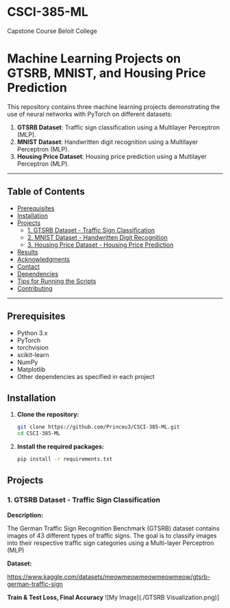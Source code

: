 # CSCI-385-ML
Capstone Course Beloit College

# Machine Learning Projects on GTSRB, MNIST, and Housing Price Prediction

This repository contains three machine learning projects demonstrating the use of neural networks with PyTorch on different datasets:

1. **GTSRB Dataset**: Traffic sign classification using a Multilayer Perceptron (MLP).
2. **MNIST Dataset**: Handwritten digit recognition using a Multilayer Perceptron (MLP).
3. **Housing Price Dataset**: Housing price prediction using a Multilayer Perceptron (MLP).

---

## Table of Contents

- [Prerequisites](#prerequisites)
- [Installation](#installation)
- [Projects](#projects)
  - [1. GTSRB Dataset - Traffic Sign Classification](#1-gtsrb-dataset---traffic-sign-classification)
  - [2. MNIST Dataset - Handwritten Digit Recognition](#2-mnist-dataset---handwritten-digit-recognition)
  - [3. Housing Price Dataset - Housing Price Prediction](#3-housing-price-dataset---housing-price-prediction)
- [Results](#results)
- [Acknowledgments](#acknowledgments)
- [Contact](#contact)
- [Dependencies](#dependencies)
- [Tips for Running the Scripts](#tips-for-running-the-scripts)
- [Contributing](#contributing)

---

## Prerequisites

- Python 3.x
- PyTorch
- torchvision
- scikit-learn
- NumPy
- Matplotlib
- Other dependencies as specified in each project

## Installation

1. **Clone the repository:**

   ```bash
   git clone https://github.com/Princeu3/CSCI-385-ML.git
   cd CSCI-385-ML

2. **Install the required packages:**

   ```bash
   pip install -r requirements.txt


## Projects

### 1. GTSRB Dataset - Traffic Sign Classification

**Description:**

The German Traffic Sign Recognition Benchmark (GTSRB) dataset contains images of 43 different types of traffic signs. The goal is to classify images into their respective traffic sign categories using a Multi-layer Perceptron (MLP)

**Dataset:**

https://www.kaggle.com/datasets/meowmeowmeowmeowmeow/gtsrb-german-traffic-sign

**Train & Test Loss, Final Accuracy**
![My Image](./GTSRB Visualization.png)]

